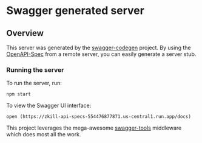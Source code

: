 # Swagger generated server

## Overview
This server was generated by the [swagger-codegen](https://github.com/swagger-api/swagger-codegen) project.  By using the [OpenAPI-Spec](https://github.com/OAI/OpenAPI-Specification) from a remote server, you can easily generate a server stub.

### Running the server
To run the server, run:

```
npm start
```

To view the Swagger UI interface:

```
open (https://zkill-api-specs-554476877871.us-central1.run.app/docs)
```

This project leverages the mega-awesome [swagger-tools](https://github.com/apigee-127/swagger-tools) middleware which does most all the work.
